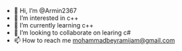 - 👋 Hi, I’m @Armin2367
- 👀 I’m interested in c++
- 🌱 I’m currently learning c++
- 💞️ I’m looking to collaborate on learing c#
- 📫 How to reach me mohammadbeyramijam@gmail.com

<!---
Armin2367/Armin2367 is a ✨ special ✨ repository because its `README.md` (this file) appears on your GitHub profile.
You can click the Preview link to take a look at your changes.
--->
